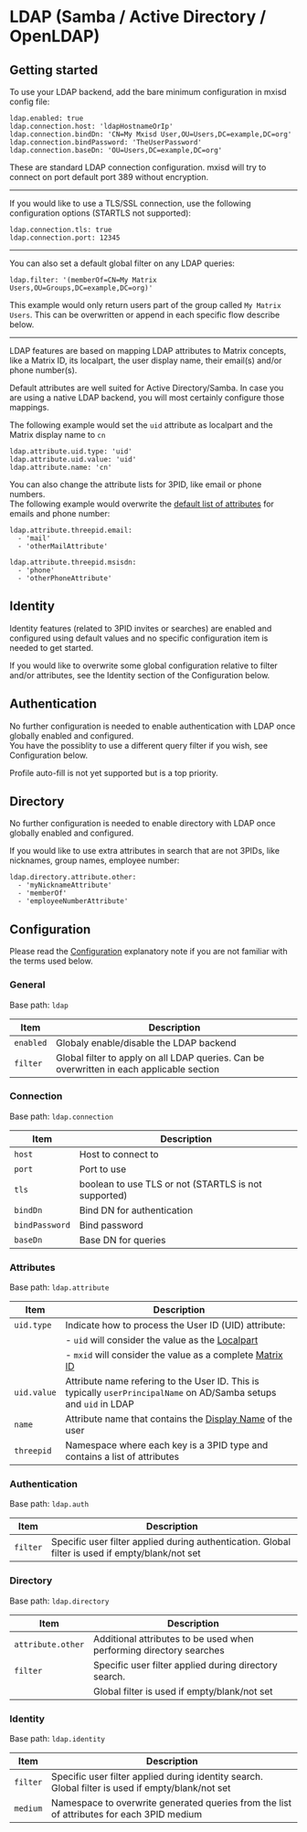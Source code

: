 # LDAP (Samba / Active Directory / OpenLDAP)
## Getting started
To use your LDAP backend, add the bare minimum configuration in mxisd config file:
```
ldap.enabled: true
ldap.connection.host: 'ldapHostnameOrIp'
ldap.connection.bindDn: 'CN=My Mxisd User,OU=Users,DC=example,DC=org'
ldap.connection.bindPassword: 'TheUserPassword'
ldap.connection.baseDn: 'OU=Users,DC=example,DC=org'
```
These are standard LDAP connection configuration. mxisd will try to connect on port default port 389 without encryption.

---

If you would like to use a TLS/SSL connection, use the following configuration options (STARTLS not supported):
```
ldap.connection.tls: true
ldap.connection.port: 12345
```

---

You can also set a default global filter on any LDAP queries:
```
ldap.filter: '(memberOf=CN=My Matrix Users,OU=Groups,DC=example,DC=org)'
```
This example would only return users part of the group called `My Matrix Users`.
This can be overwritten or append in each specific flow describe below.

---

LDAP features are based on mapping LDAP attributes to Matrix concepts, like a Matrix ID, its localpart, the user display
name, their email(s) and/or phone number(s).
     
Default attributes are well suited for Active Directory/Samba. In case you are using a native LDAP backend, you will
most certainly configure those mappings.

The following example would set the `uid` attribute as localpart and the Matrix display name to `cn`
```
ldap.attribute.uid.type: 'uid'
ldap.attribute.uid.value: 'uid'
ldap.attribute.name: 'cn'
```

You can also change the attribute lists for 3PID, like email or phone numbers.  
The following example would overwrite the [default list of attributes](../../src/main/resources/application.yaml#L67) for emails and phone number:
```
ldap.attribute.threepid.email:
  - 'mail'
  - 'otherMailAttribute'

ldap.attribute.threepid.msisdn:
  - 'phone'
  - 'otherPhoneAttribute'
```

## Identity
Identity features (related to 3PID invites or searches) are enabled and configured using default values and no specific
configuration item is needed to get started.

If you would like to overwrite some global configuration relative to filter and/or attributes, see the Identity section
of the Configuration below.

## Authentication
No further configuration is needed to enable authentication with LDAP once globally enabled and configured.  
You have the possiblity to use a different query filter if you wish, see Configuration below.

Profile auto-fill is not yet supported but is a top priority.

## Directory
No further configuration is needed to enable directory with LDAP once globally enabled and configured.

If you would like to use extra attributes in search that are not 3PIDs, like nicknames, group names, employee number:
```
ldap.directory.attribute.other:
  - 'myNicknameAttribute'
  - 'memberOf'
  - 'employeeNumberAttribute'
```

## Configuration
Please read the [Configuration](../configure.md) explanatory note if you are not familiar with the terms used below.
 
### General
Base path: `ldap`

| Item      | Description                                                                               |
|-----------|-------------------------------------------------------------------------------------------|
| `enabled` | Globaly enable/disable the LDAP backend                                                   |
| `filter`  | Global filter to apply on all LDAP queries. Can be overwritten in each applicable section |

### Connection
Base path: `ldap.connection`

| Item           | Description                                          |
|----------------|------------------------------------------------------|
| `host`         | Host to connect to                                   |
| `port`         | Port to use                                          |
| `tls`          | boolean to use TLS or not (STARTLS is not supported) |
| `bindDn`       | Bind DN for authentication                           |
| `bindPassword` | Bind password                                        |
| `baseDn`       | Base DN for queries                                  |

### Attributes
Base path: `ldap.attribute`

| Item        | Description                                                                                                            |
|-------------|------------------------------------------------------------------------------------------------------------------------|
| `uid.type`  | Indicate how to process the User ID (UID) attribute:                                                                   |
|             |   - `uid` will consider the value as the [Localpart](https://matrix.org/docs/spec/intro.html#user-identifiers)         |
|             |   - `mxid` will consider the value as a complete [Matrix ID](https://matrix.org/docs/spec/intro.html#user-identifiers) |
| `uid.value` | Attribute name refering to the User ID. This is typically `userPrincipalName` on AD/Samba setups and `uid` in LDAP     |
| `name`      | Attribute name that contains the [Display Name](https://matrix.org/docs/spec/intro.html#profiles) of the user          |
| `threepid`  | Namespace where each key is a 3PID type and contains a list of attributes                                              |

### Authentication
Base path: `ldap.auth`

| Item     | Description                                                                                      |
|----------|--------------------------------------------------------------------------------------------------|
| `filter` | Specific user filter applied during authentication. Global filter is used if empty/blank/not set |

### Directory
Base path: `ldap.directory`

| Item              | Description                                                         |
|-------------------|---------------------------------------------------------------------|
| `attribute.other` | Additional attributes to be used when performing directory searches |
| `filter`          | Specific user filter applied during directory search.               |
|                   | Global filter is used if empty/blank/not set                        |

### Identity
Base path: `ldap.identity`

| Item     | Description                                                                                       |
|----------|---------------------------------------------------------------------------------------------------|
| `filter` | Specific user filter applied during identity search. Global filter is used if empty/blank/not set | 
| `medium` | Namespace to overwrite generated queries from the list of attributes for each 3PID medium         |
